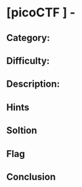 # [picoCTF ] - 

## Category: 

## Difficulty: 

##  Description: 

## Hints
> 

## Soltion

## Flag

## Conclusion
